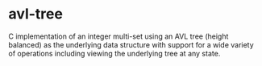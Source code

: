 # avl-tree
C implementation of an integer multi-set using an AVL tree (height balanced) as the underlying data structure with support for a wide variety of operations including viewing the underlying tree at any state.
